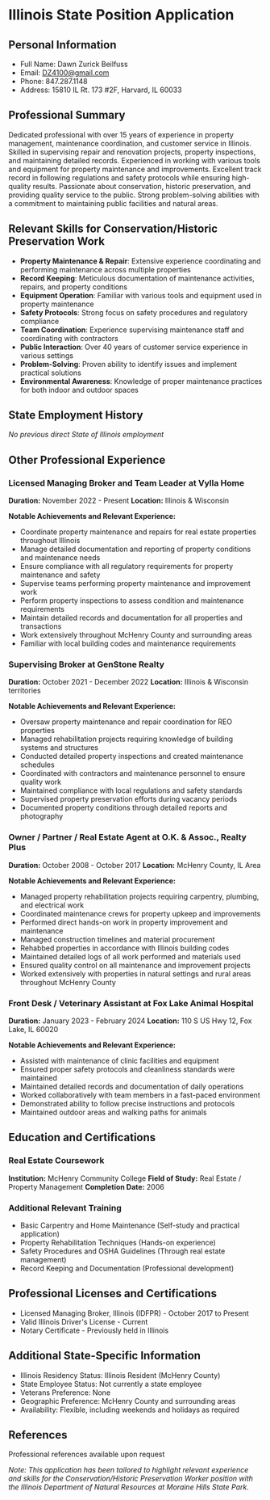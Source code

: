 # Illinois State Position Application

## Personal Information
- Full Name: Dawn Zurick Beilfuss
- Email: DZ4100@gmail.com
- Phone: 847.287.1148
- Address: 15810 IL Rt. 173 #2F, Harvard, IL 60033

## Professional Summary
Dedicated professional with over 15 years of experience in property management, maintenance coordination, and customer service in Illinois. Skilled in supervising repair and renovation projects, property inspections, and maintaining detailed records. Experienced in working with various tools and equipment for property maintenance and improvements. Excellent track record in following regulations and safety protocols while ensuring high-quality results. Passionate about conservation, historic preservation, and providing quality service to the public. Strong problem-solving abilities with a commitment to maintaining public facilities and natural areas.

## Relevant Skills for Conservation/Historic Preservation Work
- **Property Maintenance & Repair**: Extensive experience coordinating and performing maintenance across multiple properties
- **Record Keeping**: Meticulous documentation of maintenance activities, repairs, and property conditions
- **Equipment Operation**: Familiar with various tools and equipment used in property maintenance
- **Safety Protocols**: Strong focus on safety procedures and regulatory compliance
- **Team Coordination**: Experience supervising maintenance staff and coordinating with contractors
- **Public Interaction**: Over 40 years of customer service experience in various settings
- **Problem-Solving**: Proven ability to identify issues and implement practical solutions
- **Environmental Awareness**: Knowledge of proper maintenance practices for both indoor and outdoor spaces

## State Employment History
*No previous direct State of Illinois employment*

## Other Professional Experience
### Licensed Managing Broker and Team Leader at Vylla Home
**Duration:** November 2022 - Present
**Location:** Illinois & Wisconsin

**Notable Achievements and Relevant Experience:**
- Coordinate property maintenance and repairs for real estate properties throughout Illinois
- Manage detailed documentation and reporting of property conditions and maintenance needs
- Ensure compliance with all regulatory requirements for property maintenance and safety
- Supervise teams performing property maintenance and improvement work
- Perform property inspections to assess condition and maintenance requirements
- Maintain detailed records and documentation for all properties and transactions
- Work extensively throughout McHenry County and surrounding areas
- Familiar with local building codes and maintenance requirements

### Supervising Broker at GenStone Realty
**Duration:** October 2021 - December 2022
**Location:** Illinois & Wisconsin territories

**Notable Achievements and Relevant Experience:**
- Oversaw property maintenance and repair coordination for REO properties
- Managed rehabilitation projects requiring knowledge of building systems and structures
- Conducted detailed property inspections and created maintenance schedules
- Coordinated with contractors and maintenance personnel to ensure quality work
- Maintained compliance with local regulations and safety standards
- Supervised property preservation efforts during vacancy periods
- Documented property conditions through detailed reports and photography

### Owner / Partner / Real Estate Agent at O.K. & Assoc., Realty Plus
**Duration:** October 2008 - October 2017
**Location:** McHenry County, IL Area

**Notable Achievements and Relevant Experience:**
- Managed property rehabilitation projects requiring carpentry, plumbing, and electrical work
- Coordinated maintenance crews for property upkeep and improvements
- Performed direct hands-on work in property improvement and maintenance
- Managed construction timelines and material procurement
- Rehabbed properties in accordance with Illinois building codes
- Maintained detailed logs of all work performed and materials used
- Ensured quality control on all maintenance and improvement projects
- Worked extensively with properties in natural settings and rural areas throughout McHenry County

### Front Desk / Veterinary Assistant at Fox Lake Animal Hospital
**Duration:** January 2023 - February 2024
**Location:** 110 S US Hwy 12, Fox Lake, IL 60020

**Notable Achievements and Relevant Experience:**
- Assisted with maintenance of clinic facilities and equipment
- Ensured proper safety protocols and cleanliness standards were maintained
- Maintained detailed records and documentation of daily operations
- Worked collaboratively with team members in a fast-paced environment
- Demonstrated ability to follow precise instructions and protocols
- Maintained outdoor areas and walking paths for animals

## Education and Certifications
### Real Estate Coursework
**Institution:** McHenry Community College
**Field of Study:** Real Estate / Property Management
**Completion Date:** 2006

### Additional Relevant Training
- Basic Carpentry and Home Maintenance (Self-study and practical application)
- Property Rehabilitation Techniques (Hands-on experience)
- Safety Procedures and OSHA Guidelines (Through real estate management)
- Record Keeping and Documentation (Professional development)

## Professional Licenses and Certifications
- Licensed Managing Broker, Illinois (IDFPR) - October 2017 to Present
- Valid Illinois Driver's License - Current
- Notary Certificate - Previously held in Illinois

## Additional State-Specific Information
- Illinois Residency Status: Illinois Resident (McHenry County)
- State Employee Status: Not currently a state employee
- Veterans Preference: None
- Geographic Preference: McHenry County and surrounding areas
- Availability: Flexible, including weekends and holidays as required

## References
Professional references available upon request

_Note: This application has been tailored to highlight relevant experience and skills for the Conservation/Historic Preservation Worker position with the Illinois Department of Natural Resources at Moraine Hills State Park._